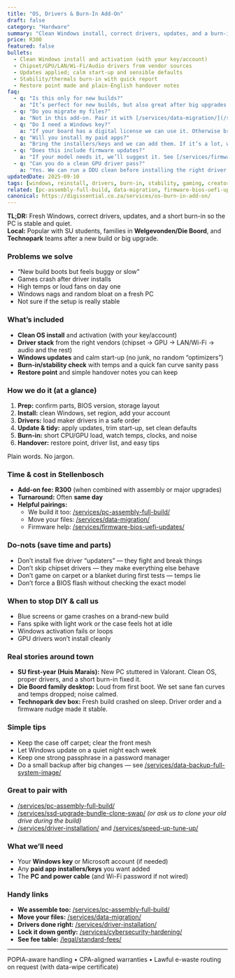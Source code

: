 ```yaml
---
title: "OS, Drivers & Burn-In Add-On"
draft: false
category: "Hardware"
summary: "Clean Windows install, correct drivers, updates, and a burn-in test so your new build is stable from day one."
price: R300
featured: false
bullets:
  - Clean Windows install and activation (with your key/account)
  - Chipset/GPU/LAN/Wi-Fi/Audio drivers from vendor sources
  - Updates applied; calm start-up and sensible defaults
  - Stability/thermals burn-in with quick report
  - Restore point made and plain-English handover notes
faq:
  - q: "Is this only for new builds?"
    a: "It’s perfect for new builds, but also great after big upgrades (new SSD, GPU, or motherboard)."
  - q: "Do you migrate my files?"
    a: "Not in this add-on. Pair it with [/services/data-migration/](/services/data-migration/) to move your files."
  - q: "Do I need a Windows key?"
    a: "If your board has a digital license we can use it. Otherwise bring your key or Microsoft account."
  - q: "Will you install my paid apps?"
    a: "Bring the installers/keys and we can add them. If it’s a lot, we may quote extra time."
  - q: "Does this include firmware updates?"
    a: "If your model needs it, we’ll suggest it. See [/services/firmware-bios-uefi-updates/](/services/firmware-bios-uefi-updates/)."
  - q: "Can you do a clean GPU driver pass?"
    a: "Yes. We can run a DDU clean before installing the right driver."
updatedDate: 2025-09-10
tags: [windows, reinstall, drivers, burn-in, stability, gaming, creator, stellenbosch]
related: [pc-assembly-full-build, data-migration, firmware-bios-uefi-updates, driver-installation, speed-up-tune-up]
canonical: https://digissential.co.za/services/os-burn-in-add-on/
---
```


**TL;DR:** Fresh Windows, correct drivers, updates, and a short burn-in so the PC is stable and quiet.  
**Local:** Popular with SU students, families in **Welgevonden/Die Boord**, and **Technopark** teams after a new build or big upgrade.

### Problems we solve
- “New build boots but feels buggy or slow”  
- Games crash after driver installs  
- High temps or loud fans on day one  
- Windows nags and random bloat on a fresh PC  
- Not sure if the setup is really stable

### What’s included
- **Clean OS install** and activation (with your key/account)  
- **Driver stack** from the right vendors (chipset → GPU → LAN/Wi-Fi → audio and the rest)  
- **Windows updates** and calm start-up (no junk, no random “optimizers”)  
- **Burn-in/stability check** with temps and a quick fan curve sanity pass  
- **Restore point** and simple handover notes you can keep

### How we do it (at a glance)
1) **Prep:** confirm parts, BIOS version, storage layout  
2) **Install:** clean Windows, set region, add your account  
3) **Drivers:** load maker drivers in a safe order  
4) **Update & tidy:** apply updates, trim start-up, set clean defaults  
5) **Burn-in:** short CPU/GPU load, watch temps, clocks, and noise  
6) **Handover:** restore point, driver list, and easy tips

Plain words. No jargon.

### Time & cost in Stellenbosch
- **Add-on fee:** **R300** (when combined with assembly or major upgrades)  
- **Turnaround:** Often **same day**  
- **Helpful pairings:**  
  - We build it too: [/services/pc-assembly-full-build/](/services/pc-assembly-full-build/)  
  - Move your files: [/services/data-migration/](/services/data-migration/)  
  - Firmware help: [/services/firmware-bios-uefi-updates/](/services/firmware-bios-uefi-updates/)

### Do-nots (save time and parts)
- Don’t install five driver “updaters” — they fight and break things  
- Don’t skip chipset drivers — they make everything else behave  
- Don’t game on carpet or a blanket during first tests — temps lie  
- Don’t force a BIOS flash without checking the exact model

### When to stop DIY & call us
- Blue screens or game crashes on a brand-new build  
- Fans spike with light work or the case feels hot at idle  
- Windows activation fails or loops  
- GPU drivers won’t install cleanly

### Real stories around town
- **SU first-year (Huis Marais):** New PC stuttered in Valorant. Clean OS, proper drivers, and a short burn-in fixed it.  
- **Die Boord family desktop:** Loud from first boot. We set sane fan curves and temps dropped; noise calmed.  
- **Technopark dev box:** Fresh build crashed on sleep. Driver order and a firmware nudge made it stable.

### Simple tips
- Keep the case off carpet; clear the front mesh  
- Let Windows update on a quiet night each week  
- Keep one strong passphrase in a password manager  
- Do a small backup after big changes — see [/services/data-backup-full-system-image/](/services/data-backup-full-system-image/)

### Great to pair with
- [/services/pc-assembly-full-build/](/services/pc-assembly-full-build/)  
- [/services/ssd-upgrade-bundle-clone-swap/](/services/ssd-upgrade-bundle-clone-swap/) *(or ask us to clone your old drive during the build)*  
- [/services/driver-installation/](/services/driver-installation/) and [/services/speed-up-tune-up/](/services/speed-up-tune-up/)

### What we’ll need
- Your **Windows key** or Microsoft account (if needed)  
- Any **paid app installers/keys** you want added  
- The **PC and power cable** (and Wi-Fi password if not wired)

### Handy links
- **We assemble too:** [/services/pc-assembly-full-build/](/services/pc-assembly-full-build/)  
- **Move your files:** [/services/data-migration/](/services/data-migration/)  
- **Drivers done right:** [/services/driver-installation/](/services/driver-installation/)  
- **Lock it down gently:** [/services/cybersecurity-hardening/](/services/cybersecurity-hardening/)  
- **See fee table:** [/legal/standard-fees/](/legal/standard-fees/)

---

POPIA-aware handling • CPA-aligned warranties • Lawful e-waste routing on request (with data-wipe certificate)
